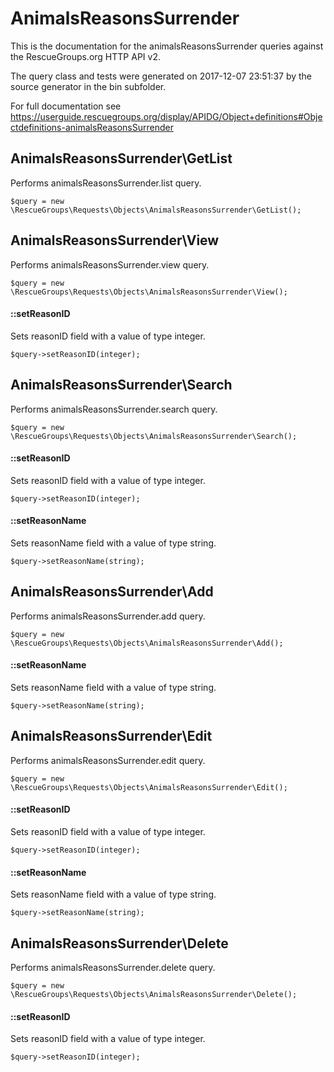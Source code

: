 # AnimalsReasonsSurrender

This is the documentation for the animalsReasonsSurrender queries against the RescueGroups.org HTTP API v2.

The query class and tests were generated on 2017-12-07 23:51:37 by the source generator in the bin subfolder.

For full documentation see https://userguide.rescuegroups.org/display/APIDG/Object+definitions#Objectdefinitions-animalsReasonsSurrender

## AnimalsReasonsSurrender\GetList

Performs animalsReasonsSurrender.list query.

    $query = new \RescueGroups\Requests\Objects\AnimalsReasonsSurrender\GetList();



## AnimalsReasonsSurrender\View

Performs animalsReasonsSurrender.view query.

    $query = new \RescueGroups\Requests\Objects\AnimalsReasonsSurrender\View();

#### ::setReasonID

Sets reasonID field with a value of type integer.

    $query->setReasonID(integer);



## AnimalsReasonsSurrender\Search

Performs animalsReasonsSurrender.search query.

    $query = new \RescueGroups\Requests\Objects\AnimalsReasonsSurrender\Search();

#### ::setReasonID

Sets reasonID field with a value of type integer.

    $query->setReasonID(integer);

#### ::setReasonName

Sets reasonName field with a value of type string.

    $query->setReasonName(string);



## AnimalsReasonsSurrender\Add

Performs animalsReasonsSurrender.add query.

    $query = new \RescueGroups\Requests\Objects\AnimalsReasonsSurrender\Add();

#### ::setReasonName

Sets reasonName field with a value of type string.

    $query->setReasonName(string);



## AnimalsReasonsSurrender\Edit

Performs animalsReasonsSurrender.edit query.

    $query = new \RescueGroups\Requests\Objects\AnimalsReasonsSurrender\Edit();

#### ::setReasonID

Sets reasonID field with a value of type integer.

    $query->setReasonID(integer);

#### ::setReasonName

Sets reasonName field with a value of type string.

    $query->setReasonName(string);



## AnimalsReasonsSurrender\Delete

Performs animalsReasonsSurrender.delete query.

    $query = new \RescueGroups\Requests\Objects\AnimalsReasonsSurrender\Delete();

#### ::setReasonID

Sets reasonID field with a value of type integer.

    $query->setReasonID(integer);





